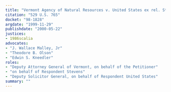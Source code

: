 ```yaml
---
title: "Vermont Agency of Natural Resources v. United States ex rel. Stevens"
citation: "529 U.S. 765"
docket: "98-1828"
argdate: "1999-11-29"
publishdate: "2000-05-22"
justices:
- 1986scalia
advocates:
- "J. Wallace Malley, Jr"
- "Theodore B. Olson"
- "Edwin S. Kneedler"
roles:
- "Deputy Attorney General of Vermont, on behalf of the Petitioner"
- "on behalf of Respondent Stevens"
- "Deputy Solicitor General, on behalf of Respondent United States"
summary: ""
---
```


